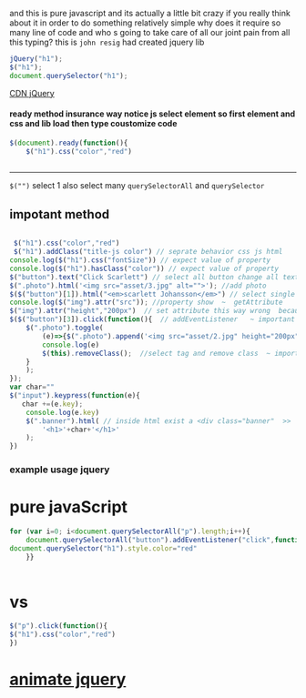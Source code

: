 and this is pure javascript and its actually a little bit crazy if you
really think about it in order to do something relatively simple
why does it require so many line of code 
and who s going to take care of all our joint pain from all this typing?
this is `john resig`   had created jquery lib

```js
jQuery("h1");
$("h1");
document.querySelector("h1");
```
[CDN jQuery ](https://developers.google.com/speed/libraries#jquer)
 
####  ready method  insurance way  notice  js select element  so first element and css and lib load then type coustomize code
```js
$(document).ready(function(){
    $("h1").css("color","red")
    
 ```
 
 
 ---
` $("") ` select 1  also select many  `querySelectorAll` and `querySelector`

## impotant method  
```js

 $("h1").css("color","red")
 $("h1").addClass("title-js color") // seprate behavior css js html  
console.log($("h1").css("fontSize")) // expect value of property
console.log($("h1").hasClass("color")) // expect value of property
$("button").text("Click Scarlett") // select all button change all text thats selected
$(".photo").html('<img src="asset/3.jpg" alt="">'); //add photo 
$($("button")[1]).html("<em>scarlett Johansson</em>") // select single element of them 
console.log($("img").attr("src")); //property show  ~  getAttribute 
$("img").attr("height","200px")  // set attribute this way wrong  because seprate behavior css js html
$($("button")[3]).click(function(){  // addEventListener   ~ important
    $(".photo").toggle(
        (e)=>{$(".photo").append('<img src="asset/2.jpg" height="200px" alt="">');
        console.log(e)
        $(this).removeClass();  //select tag and remove class  ~ important
    }
    ); 
});
var char=""
$("input").keypress(function(e){
   char +=(e.key);
    console.log(e.key)
    $(".banner").html( // inside html exist a <div class="banner"  >>
        '<h1>'+char+'</h1>'
    );
})
```
### example usage jquery
# pure javaScript
```js
for (var i=0; i<document.querySelectorAll("p").length;i++){
    document.querySelectorAll("button").addEventListener("click",function(e){
document.querySelector("h1").style.color="red"
    }}
    
   ```
   # vs
   
   ```js
   $("p").click(function(){
   $("h1").css("color","red")
   })
   ```
   
   # [animate jquery](https://www.w3schools.com/jquery/jquery_ref_effects.asp)
   
   
